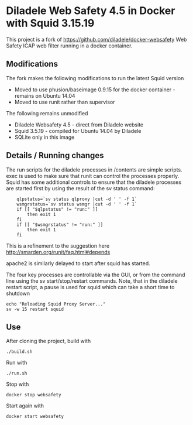 Diladele Web Safety 4.5 in Docker with Squid 3.15.19 
=============================================

This project is a fork of https://github.com/diladele/docker-websafety  Web Safety ICAP web filter running in a docker container. 

Modifications
-------------

The fork makes the following modifications to run the latest Squid version 

 - Moved to use phusion/baseimage 0.9.15 for the docker container - remains on Ubuntu 14.04
 - Moved to use runit rather than supervisor

The following remains unmodified

 - Diladele Websafety 4.5 - direct from Diladele website
 - Squid 3.5.19 - compiled for Ubuntu 14.04 by Diladele
 - SQLite only in this image
  
  

Details / Running changes
-------
The run scripts for the diladele processes in /contents are simple scripts.  exec is used to make sure that runit can control the processes properly.
Squid has some additional controls to ensure that the diladele processes are started first by using the result of the sv status command:

        qlpstatus=`sv status qlproxy |cut -d ' ' -f 1`
        wsmgrstatus=`sv status wsmgr |cut -d ' ' -f 1`
        if [[ "$qlpstatus" != "run:" ]]
		    then exit 1
	    fi
	    if [[ "$wsmgrstatus" != "run:" ]]
		    then exit 1
	    fi

This is a refinement to the suggestion here http://smarden.org/runit/faq.html#depends 

apache2 is similarly delayed to start after squid has started.

The four key processes are controllable via the GUI, or from the command line using the sv start/stop/restart commands.
Note, that in the diladele restart script, a pause is used for squid which can take a short time to shutdown

    echo "Reloading Squid Proxy Server..."
    sv -w 15 restart squid

Use
---
After cloning the project, build with

    ./build.sh

Run with 

    ./run.sh

Stop with 

    docker stop websafety

Start again with

    docker start websafety


